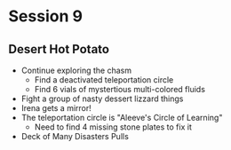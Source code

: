 # Session 9

## Desert Hot Potato
* Continue exploring the chasm
    * Find a deactivated teleportation circle
    * Find 6 vials of mystertious multi-colored fluids
* Fight a group of nasty dessert lizzard things
* Irena gets a mirror!
* The teleportation circle is "Aleeve's Circle of Learning"
    * Need to find 4 missing stone plates to fix it
* Deck of Many Disasters Pulls
